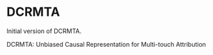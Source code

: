 # DCRMTA
Initial version of DCRMTA.

DCRMTA: Unbiased Causal Representation for Multi-touch Attribution

